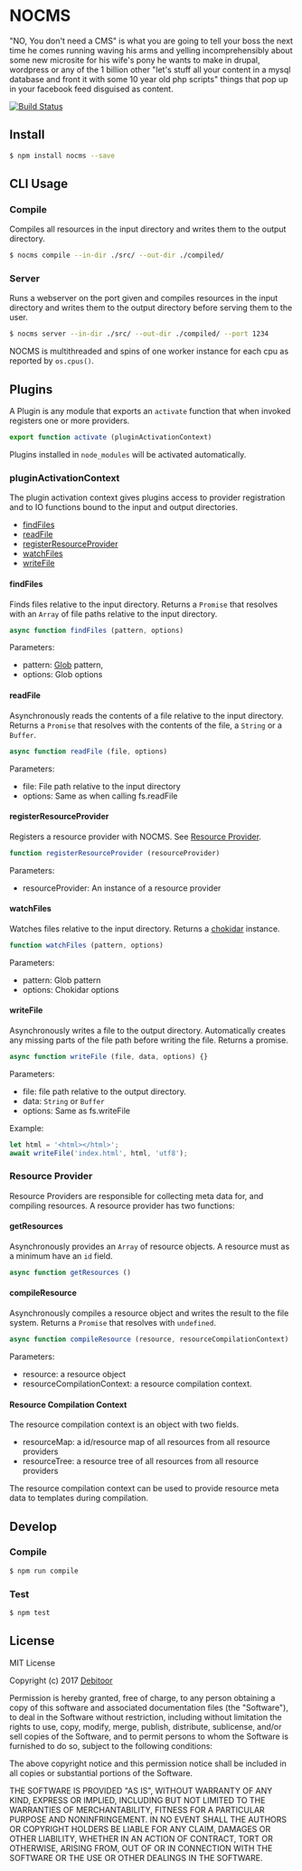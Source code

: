 # NOCMS
"NO, You don't need a CMS" is what you are going to tell your boss the next time he comes running waving his arms and yelling incomprehensibly about some new microsite for his wife's pony he wants to make in drupal, wordpress or any of the 1 billion other "let's stuff all your content in a mysql database and front it with some 10 year old php scripts" things that pop up in your facebook feed disguised as content.

[![Build Status](https://travis-ci.org/debitoor/nocms.svg?branch=master)](https://travis-ci.org/debitoor/nocms)

## Install
``` bash
$ npm install nocms --save
```

## CLI Usage

### Compile
Compiles all resources in the input directory and writes them to the output directory.

``` bash
$ nocms compile --in-dir ./src/ --out-dir ./compiled/
```

### Server
Runs a webserver on the port given and compiles resources in the input directory and writes them to the output directory before serving them to the user.
``` bash
$ nocms server --in-dir ./src/ --out-dir ./compiled/ --port 1234
```

NOCMS is multithreaded and spins of one worker instance for each cpu as reported by `os.cpus()`.

## Plugins
A Plugin is any module that exports an `activate` function that when invoked registers one or more providers. 

``` javascript
export function activate (pluginActivationContext)
``` 

Plugins installed in `node_modules` will be activated automatically.

### pluginActivationContext
The plugin activation context gives plugins access to provider registration and to IO functions bound to the input and output directories.

* [findFiles](#findFiles)
* [readFile](#readFile)
* [registerResourceProvider](#registerResourceProvider)
* [watchFiles](#watchFiles)
* [writeFile](#writeFile)

#### findFiles
Finds files relative to the input directory. Returns a `Promise` that resolves with an `Array` of file paths relative to the input directory.

``` javascript
async function findFiles (pattern, options)
```

Parameters:
* pattern: [Glob](https://github.com/isaacs/node-glob) pattern,
* options: Glob options

#### readFile
Asynchronously reads the contents of a file relative to the input directory. Returns a `Promise` that resolves with the contents of the file, a `String` or a `Buffer`.

``` javascript 
async function readFile (file, options)
```

Parameters:
* file: File path relative to the input directory
* options: Same as when calling fs.readFile

#### registerResourceProvider
Registers a resource provider with NOCMS. See [Resource Provider](#resource-provider).

``` javascript 
function registerResourceProvider (resourceProvider)
```

Parameters:
* resourceProvider: An instance of a resource provider

#### watchFiles
Watches files relative to the input directory. Returns a [chokidar](https://github.com/paulmillr/chokidar) instance.

``` javascript 
function watchFiles (pattern, options)
```

Parameters:
* pattern: Glob pattern
* options: Chokidar options

#### writeFile
Asynchronously writes a file to the output directory. Automatically creates any missing parts of the file path before writing the file. Returns a promise.

``` javascript 
async function writeFile (file, data, options) {}
```

Parameters:
* file: file path relative to the output directory.
* data: `String` or `Buffer`
* options: Same as fs.writeFile

Example:
``` javascript
let html = '<html></html>';
await writeFile('index.html', html, 'utf8');
```

### Resource Provider
Resource Providers are responsible for collecting meta data for, and compiling resources. A resource provider has two functions:

#### getResources
Asynchronously provides an `Array` of resource objects. A resource must as a minimum have an `id` field.

``` javascript
async function getResources ()
```

#### compileResource
Asynchronously compiles a resource object and writes the result to the file system. Returns a `Promise` that resolves with `undefined`.

``` javascript
async function compileResource (resource, resourceCompilationContext)
```

Parameters:
* resource: a resource object
* resourceCompilationContext: a resource compilation context.

#### Resource Compilation Context
The resource compilation context is an object with two fields.

* resourceMap: a id/resource map of all resources from all resource providers
* resourceTree: a resource tree of all resources from all resource providers

The resource compilation context can be used to provide resource meta data to templates during compilation.

## Develop
### Compile
``` bash
$ npm run compile
```

### Test
``` bash
$ npm test
```

## License
MIT License

Copyright (c) 2017 [Debitoor](https://debitoor.com/)


Permission is hereby granted, free of charge, to any person obtaining a copy
of this software and associated documentation files (the "Software"), to deal
in the Software without restriction, including without limitation the rights
to use, copy, modify, merge, publish, distribute, sublicense, and/or sell
copies of the Software, and to permit persons to whom the Software is
furnished to do so, subject to the following conditions:

The above copyright notice and this permission notice shall be included in all
copies or substantial portions of the Software.

THE SOFTWARE IS PROVIDED "AS IS", WITHOUT WARRANTY OF ANY KIND, EXPRESS OR
IMPLIED, INCLUDING BUT NOT LIMITED TO THE WARRANTIES OF MERCHANTABILITY,
FITNESS FOR A PARTICULAR PURPOSE AND NONINFRINGEMENT. IN NO EVENT SHALL THE
AUTHORS OR COPYRIGHT HOLDERS BE LIABLE FOR ANY CLAIM, DAMAGES OR OTHER
LIABILITY, WHETHER IN AN ACTION OF CONTRACT, TORT OR OTHERWISE, ARISING FROM,
OUT OF OR IN CONNECTION WITH THE SOFTWARE OR THE USE OR OTHER DEALINGS IN THE
SOFTWARE.
